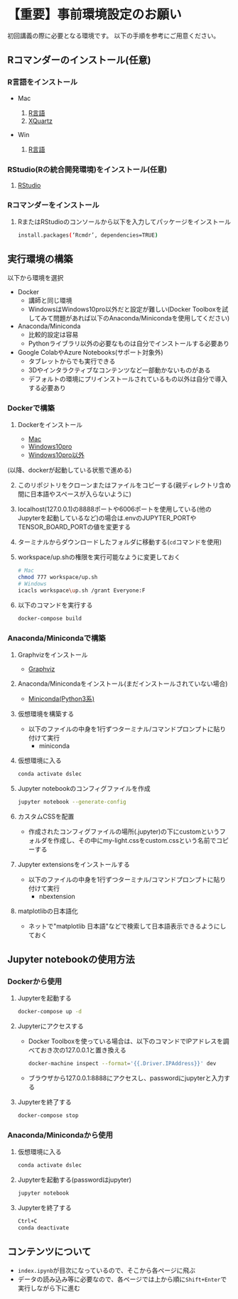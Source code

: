# 【重要】事前環境設定のお願い

初回講義の際に必要となる環境です。
以下の手順を参考にご用意ください。

## Rコマンダーのインストール(任意)

### R言語をインストール

- Mac
   1. [R言語](https://cran.r-project.org/bin/macosx/)
   2. [XQuartz](https://www.xquartz.org/)

- Win
   1. [R言語](https://cran.r-project.org/bin/windows/)

### RStudio(Rの統合開発環境)をインストール(任意)

1. [RStudio](https://www.rstudio.com/products/rstudio/download/#download)

### Rコマンダーをインストール

1. RまたはRStudioのコンソールから以下を入力してパッケージをインストール

   ```sh
   install.packages(‘Rcmdr’, dependencies=TRUE)
   ```

## 実行環境の構築

以下から環境を選択

- Docker
  - 講師と同じ環境
  - WindowsはWindows10pro以外だと設定が難しい(Docker Toolboxを試してみて問題があれば以下のAnaconda/Minicondaを使用してください)
- Anaconda/Miniconda
  - 比較的設定は容易
  - Pythonライブラリ以外の必要なものは自分でインストールする必要あり
- Google ColabやAzure Notebooks(サポート対象外)
  - タブレットからでも実行できる
  - 3Dやインタラクティブなコンテンツなど一部動かないものがある
  - デフォルトの環境にプリインストールされているもの以外は自分で導入する必要あり

### Dockerで構築

1. Dockerをインストール

   - [Mac](https://store.docker.com/editions/community/docker-ce-desktop-mac)
   - [Windows10pro](https://store.docker.com/editions/community/docker-ce-desktop-windows)
   - [Windows10pro以外](https://docs.docker.com/toolbox/overview/)

(以降、dockerが起動している状態で進める)

2. このリポジトリをクローンまたはファイルをコピーする(親ディレクトリ含め間に日本語やスペースが入らないように)

3. localhost(127.0.0.1)の8888ポートや6006ポートを使用している(他のJupyterを起動しているなど)の場合は.envのJUPYTER_PORTやTENSOR_BOARD_PORTの値を変更する

4. ターミナルからダウンロードしたフォルダに移動する(`cd`コマンドを使用)

5. workspace/up.shの権限を実行可能なように変更しておく

   ```sh
   # Mac
   chmod 777 workspace/up.sh
   # Windows
   icacls workspace\up.sh /grant Everyone:F
   ```

6. 以下のコマンドを実行する

   ```sh
   docker-compose build
   ```

### Anaconda/Minicondaで構築

1. Graphvizをインストール

   - [Graphviz](http://www.graphviz.org/download/)

2. Anaconda/Minicondaをインストール(まだインストールされていない場合)

   - [Miniconda(Python3系)](https://conda.io/miniconda.html)

3. 仮想環境を構築する

   - 以下のファイルの中身を1行ずつターミナル/コマンドプロンプトに貼り付けて実行
     - miniconda

4. 仮想環境に入る

   ```sh
   conda activate dslec
   ```

5. Jupyter notebookのコンフィグファイルを作成

   ```sh
   jupyter notebook --generate-config
   ```

6. カスタムCSSを配置

   - 作成されたコンフィグファイルの場所(.jupyter)の下にcustomというフォルダを作成し、その中にmy-light.cssをcustom.cssという名前でコピーする

7. Jupyter extensionsをインストールする

   - 以下のファイルの中身を1行ずつターミナル/コマンドプロンプトに貼り付けて実行
     - nbextension

8. matplotlibの日本語化

   - ネットで"matplotlib 日本語"などで検索して日本語表示できるようにしておく

## Jupyter notebookの使用方法

### Dockerから使用

1. Jupyterを起動する

   ```sh
   docker-compose up -d
   ```

2. Jupyterにアクセスする

   - Docker Toolboxを使っている場合は、以下のコマンドでIPアドレスを調べておき次の127.0.0.1と置き換える

      ```sh
      docker-machine inspect --format='{{.Driver.IPAddress}}' dev
      ```

   - ブラウザから127.0.0.1:8888にアクセスし、passwordにjupyterと入力する

3. Jupyterを終了する

   ```sh
   docker-compose stop
   ```

### Anaconda/Minicondaから使用

1. 仮想環境に入る

   ```sh
   conda activate dslec
   ```

2. Jupyterを起動する(passwordはjupyter)

   ```sh
   jupyter notebook
   ```

3. Jupyterを終了する

   ```sh
   Ctrl+C
   conda deactivate
   ```

## コンテンツについて

- `index.ipynb`が目次になっているので、そこから各ページに飛ぶ
- データの読み込み等に必要なので、各ページでは上から順に`Shift+Enter`で実行しながら下に進む
